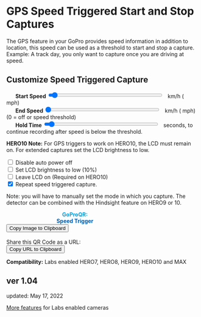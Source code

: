 # GPS Speed Triggered Start and Stop Captures

<script src="../../jquery.min.js"></script>
<script src="../../qrcodeborder.js"></script>
<script src="../../html2canvas.min.js"></script>
<style>
        #qrcode{
            width: 100%;
        }
        div{
            width: 100%;
            display: inline-block;
        }
</style>

The GPS feature in your GoPro provides speed information in addition to location, this speed can be used as a threshold to start and stop a capture.  Example: A track day, you only want to capture once you are driving at speed.

## Customize Speed Triggered Capture

&nbsp;&nbsp;&nbsp;&nbsp;&nbsp;&nbsp;**Start Speed** <input type="range" style="width: 300px;" id="snstvty" name="snstvty" min="1" max="162" value="6"><label for="snstvty"></label>&nbsp;&nbsp;<b id="snstvtytext"></b> km/h (<b id="snstvtymph"></b> mph)<br>
&nbsp;&nbsp;&nbsp;&nbsp;&nbsp;&nbsp;**End Speed** <input type="range" style="width: 300px;" id="esnstvty" name="esnstvty" min="0" max="162" value="0"><label for="esnstvty"></label>&nbsp;&nbsp;<b id="esnstvtytext"></b> km/h (<b id="esnstvtymph"></b> mph) (0 = off or speed threshold)<br>
&nbsp;&nbsp;&nbsp;&nbsp;&nbsp;&nbsp;**Hold Time** <input type="range" style="width: 300px;" id="hold" name="hold" min="0" max="120" value="5"><label for="hold"></label>&nbsp;&nbsp;<b id="holdtext"></b> seconds, to continue recording after speed is below the threshold.<br> 

**HERO10 Note:** For GPS triggers to work on HERO10, the LCD must remain on. For extended captures set the LCD brightness to low.  

<input type="checkbox" id="camoff" name="camoff"> 
<label for="camoff">Disable auto power off</label><br>

<input type="checkbox" id="h10lcd" name="h10lcd"> 
<label for="h10lcd">Set LCD brightness to low (10%)</label><br>

<input type="checkbox" id="h10lcdon" name="h10lcdon"> 
<label for="h10lcdon">Leave LCD on</label> (Required on HERO10)<br>

<input type="checkbox" id="repeat" name="repeat" checked> 
<label for="repeat">Repeat speed triggered capture.</label><br>

Note: you will have to manually set the mode in which you capture.  The detector can be combined with the Hindsight feature on HERO9 or 10. 
 

<div id="qrcode_txt" style="width: 360px">
 <center>
  <div id="qrcode"></div><br>
  <b><font color="#009FDF">GoProQR:</font></b> <em id="qrtext"></em><br>
  <b><font color="#005CAC">Speed Trigger</font></b>
 </center>
</div>
<button id="copyImg">Copy Image to Clipboard</button>
<br>
<br>
Share this QR Code as a URL: <small id="urltext"></small><br>
<button id="copyBtn">Copy URL to Clipboard</button>

**Compatibility:** Labs enabled HERO7, HERO8, HERO9, HERO10 and MAX 
        
## ver 1.04
updated: May 17, 2022

[More features](..) for Labs enabled cameras

<script>
var once = true;
var qrcode;
var cmd = "oC";
var clipcopy = "";
var lasttimecmd = "";
var changed = true;
var h10lcdlow = "oB1";
var h10lcdon = "oS";

function makeQR() 
{	
  if(once === true)
  {
    qrcode = new QRCode(document.getElementById("qrcode"), 
    {
      text : "!oMBURN=\"\"",
      width : 360,
      height : 360,
      correctLevel : QRCode.CorrectLevel.M
    });
    once = false;
  }
}

function timeLoop()
{
  if(document.getElementById("snstvty") !== null)
  {
	var snstvty = parseInt(document.getElementById("snstvty").value);	
	document.getElementById("snstvtytext").innerHTML = snstvty;
	
	var smph = Math.trunc(snstvty * 0.6213712 * 10)/10.0;	
	document.getElementById("snstvtymph").innerHTML = smph;
	
	var esnstvty = parseInt(document.getElementById("esnstvty").value);	
	document.getElementById("esnstvtytext").innerHTML = esnstvty;	
	
	var emph = Math.trunc(esnstvty * 0.6213712 * 10)/10.0;	
	document.getElementById("esnstvtymph").innerHTML = emph;
			
	//var delay = parseInt(document.getElementById("delay").value);	
	//document.getElementById("delaytext").innerHTML = delay;	
	
	var hold = parseInt(document.getElementById("hold").value);	
	document.getElementById("holdtext").innerHTML = hold;	
		
	cmd = "!SK" + snstvty;
	
	if(esnstvty > 0 && esnstvty != snstvty) cmd = cmd + "-" + esnstvty;
	//if(delay > 0) cmd = cmd + 'D' + delay;
	if(hold > 0) cmd = cmd + 'H' + hold;	
	
    if(document.getElementById("repeat") !== null)
    {
      if(document.getElementById("repeat").checked === true)
      {
        cmd = cmd + "!R";
      }
    }
	
    // Auto off
    if(document.getElementById("camoff") != null && document.getElementById("camoff").checked) {
        cmd = "oC" + cmd;
    }
    // Hero10 LCD set to low
    if(document.getElementById("h10lcd") != null && document.getElementById("h10lcd").checked) {
        cmd = h10lcdlow + cmd;
    }
    // Hero10 LCD timeout to Never
    if(document.getElementById("h10lcdon") != null && document.getElementById("h10lcdon").checked) {
        cmd = h10lcdon + cmd;
    }    
  }
  
  qrcode.clear(); 
  qrcode.makeCode(cmd);
  
  if(cmd != lasttimecmd)
  {
	changed = true;
	lasttimecmd = cmd;
  }
	
  if(changed === true)
  {
	document.getElementById("qrtext").innerHTML = cmd;
	clipcopy = "https://gopro.github.io/labs/control/set/?cmd=" + cmd + "&title=Speed%20Trigger";
	document.getElementById("urltext").innerHTML = clipcopy;
	changed = false;
  }
  
  var t = setTimeout(timeLoop, 100);
}

function myReloadFunction() {
  location.reload();
}


async function copyImageToClipboard() {
    html2canvas(document.querySelector("#qrcode_txt")).then(canvas => canvas.toBlob(blob => navigator.clipboard.write([new ClipboardItem({'image/png': blob})])));
}
async function copyTextToClipboard(text) {
	try {
		await navigator.clipboard.writeText(text);
	} catch(err) {
		alert('Error in copying text: ', err);
	}
}

function setupButtons() {	
    document.getElementById("copyBtn").onclick = function() { 
        copyTextToClipboard(clipcopy);
	};
    document.getElementById("copyImg").onclick = function() { 
        copyImageToClipboard();
	};
}

makeQR();
setupButtons();
timeLoop();


</script>
